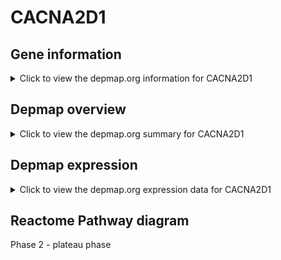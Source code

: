 <h1>CACNA2D1</h1>

<h2>Gene information</h2>
<details>
  <summary>Click to view the depmap.org information for CACNA2D1</summary>
  <iframe src="https://depmap.org/portal/gene/CACNA2D1?tab=about" style="border:none;width:100%;height:800px"></iframe>
</details>

<h2>Depmap overview</h2>
<details>
  <summary>Click to view the depmap.org summary for CACNA2D1</summary>
  <iframe src="https://depmap.org/portal/gene/CACNA2D1?tab=overview" style="border:none;width:100%;height:800px"></iframe>
</details>

<h2>Depmap expression</h2>
<details>
  <summary>Click to view the depmap.org expression data for CACNA2D1</summary>
  <iframe src="https://depmap.org/portal/gene/CACNA2D1?tab=characterization" style="border:none;width:100%;height:800px"></iframe>
</details>



<h2>Reactome Pathway diagram</h2>
Phase 2 - plateau phase
<div id="diagramHolder"></div>

<script>
    //Creating the Reactome Diagram widget
    //Take into account a proxy needs to be set up in your server side pointing to www.reactome.org
    function onReactomeDiagramReady(){  //This function is automatically called when the widget code is ready to be used
        var diagram = Reactome.Diagram.create({
            "placeHolder" : "diagramHolder",
            "width" : 900,
            "height" : 500
        });

        //Initialising it to the "Hemostasis" pathway
        diagram.loadDiagram("R-HSA-5576893");

        //Adding different listeners

        diagram.onDiagramLoaded(function (loaded) {
            console.info("Loaded ", loaded);
            diagram.flagItems("BAD");
	    diagram.flagItems("Q92934");
            if (loaded == "R-HSA-5576893") diagram.selectItem("R-HSA-5576893");
        });

     }
</script>



